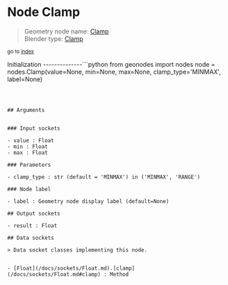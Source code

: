 
# Node Clamp

> Geometry node name: [Clamp](https://docs.blender.org/manual/en/latest/modeling/geometry_nodes/utilities/clamp.html)<br>
  Blender type: [Clamp](https://docs.blender.org/api/current/bpy.types.ShaderNodeClamp.html)
  
<sub>go to [index](/docs/index.md)</sub>

Initialization
--------------```python
from geonodes import nodes
node = nodes.Clamp(value=None, min=None, max=None, clamp_type='MINMAX', label=None)
```



## Arguments


### Input sockets

- value : Float
- min : Float
- max : Float

### Parameters

- clamp_type : str (default = 'MINMAX') in ('MINMAX', 'RANGE')

### Node label

- label : Geometry node display label (default=None)

## Output sockets

- result : Float

## Data sockets

> Data socket classes implementing this node.
  
  
- [Float](/docs/sockets/Float.md).[clamp](/docs/sockets/Float.md#clamp) : Method
  
